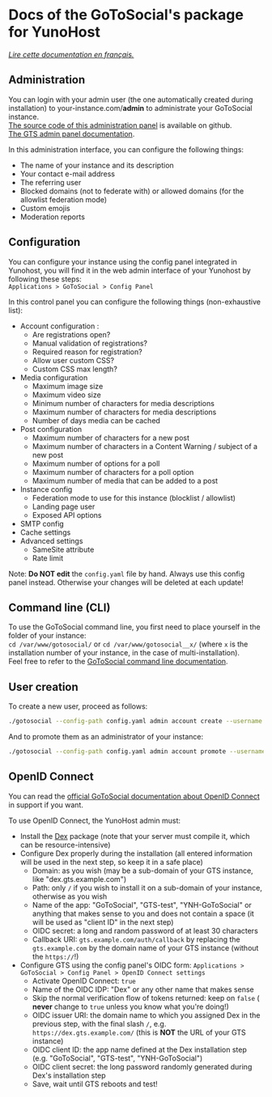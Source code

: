 # Docs of the GoToSocial's package for YunoHost

*[Lire cette documentation en français.](./DOCS_fr.md)*

## Administration

You can login with your admin user (the one automatically created during installation) to your-instance.com/**admin** to administrate your GoToSocial instance.  
[The source code of this administration panel](https://github.com/superseriousbusiness/gotosocial-admin) is available on github.  
[The GTS admin panel documentation](https://docs.gotosocial.org/en/latest/admin/settings/).

In this administration interface, you can configure the following things:

* The name of your instance and its description
* Your contact e-mail address
* The referring user
* Blocked domains (not to federate with) or allowed domains (for the allowlist federation mode)
* Custom emojis
* Moderation reports

## Configuration

You can configure your instance using the config panel integrated in Yunohost, you will find it in the web admin interface of your Yunohost by following these steps:  
`Applications > GoToSocial > Config Panel`

In this control panel you can configure the following things (non-exhaustive list):

* Account configuration :
  * Are registrations open?
  * Manual validation of registrations?
  * Required reason for registration?
  * Allow user custom CSS?
  * Custom CSS max length?
* Media configuration
  * Maximum image size
  * Maximum video size
  * Minimum number of characters for media descriptions
  * Maximum number of characters for media descriptions
  * Number of days media can be cached
* Post configuration
  * Maximum number of characters for a new post
  * Maximum number of characters in a Content Warning / subject of a new post
  * Maximum number of options for a poll
  * Maximum number of characters for a poll option
  * Maximum number of media that can be added to a post
* Instance config
  * Federation mode to use for this instance (blocklist / allowlist)
  * Landing page user
  * Exposed API options
* SMTP config
* Cache settings
* Advanced settings
  * SameSite attribute
  * Rate limit

Note: **Do NOT edit** the `config.yaml` file by hand. Always use this config panel instead. Otherwise your changes will be deleted at each update!

## Command line (CLI)

To use the GoToSocial command line, you first need to place yourself in the folder of your instance:  
`cd /var/www/gotosocial/` or `cd /var/www/gotosocial__x/` (where `x` is the installation number of your instance, in the case of multi-installation).  
Feel free to refer to the [GoToSocial command line documentation](https://docs.gotosocial.org/en/latest/admin/cli/).

## User creation

To create a new user, proceed as follows:

```bash
./gotosocial --config-path config.yaml admin account create --username some_username --email someuser@example.com --password 'SomeLongAndComplicatedPassword'
```

And to promote them as an administrator of your instance:

```bash
./gotosocial --config-path config.yaml admin account promote --username some_username
```

## OpenID Connect

You can read the [official GoToSocial documentation about OpenID Connect](https://docs.gotosocial.org/en/latest/configuration/oidc/) in support if you want.

To use OpenID Connect, the YunoHost admin must:

* Install the [Dex](https://apps.yunohost.org/app/dex) package (note that your server must compile it, which can be resource-intensive)
* Configure Dex properly during the installation (all entered information will be used in the next step, so keep it in a safe place)
  * Domain: as you wish (may be a sub-domain of your GTS instance, like "dex.gts.example.com")
  * Path: only `/` if you wish to install it on a sub-domain of your instance, otherwise as you wish
  * Name of the app: "GoToSocial", "GTS-test", "YNH-GoToSocial" or anything that makes sense to you and does not contain a space (it will be used as "client ID" in the next step)
  * OIDC secret: a long and random password of at least 30 characters
  * Callback URI: `gts.example.com/auth/callback` by replacing the `gts.example.com` by the domain name of your GTS instance (without the `https://`!)
* Configure GTS using the config panel's OIDC form: `Applications > GoToSocial > Config Panel > OpenID Connect settings`
  * Activate OpenID Connect: `true`
  * Name of the OIDC IDP: "Dex" or any other name that makes sense
  * Skip the normal verification flow of tokens returned: keep on `false` ( **never** change to `true` unless you know what you're doing!)
  * OIDC issuer URI: the domain name to which you assigned Dex in the previous step, with the final slash `/`, e.g. `https://dex.gts.example.com/` (this is **NOT** the URL of your GTS instance)
  * OIDC client ID: the app name defined at the Dex installation step (e.g. "GoToSocial", "GTS-test", "YNH-GoToSocial")
  * OIDC client secret: the long password randomly generated during Dex's installation step
  * Save, wait until GTS reboots and test!
